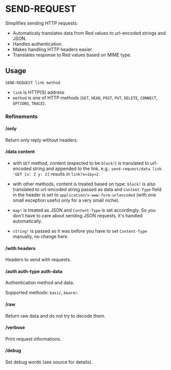 # SEND-REQUEST

Simplifies sending HTTP requests:

* Automaticaly translates data from Red values to url-encoded strings and JSON. 
* Handles authentication.
* Makes handling HTTP headers easier.
* Translates response to Red values based on MIME type.

## Usage

`SEND-REQUEST link method`

* `link` is HTTP(S) address
* `method` is one of HTTP methods (`GET`, `HEAD`, `POST`, `PUT`, `DELETE`,
	`CONNECT`, `OPTIONS`, `TRACE`).

### Refinements

#### /only

Return only reply without headers.

#### /data content

* with `GET` method, content (expected to be `block!`) is translated to
	url-encoded string and appended to the link, e.g.: 
	`send-request/data link 'GET [x: 2 y: 2]` results in `link?x=1&y=2`.

* with other methods, content is treated based on type: `block!` is also 
	translated to url-encoded string passed as data and `Content-Type`
	field in the header is set to `application/x-www-form-urlencoded`
	(with one small exception useful only for a very small niche).

* `map!` is treated as JSON and `Content-Type` is set accordingly. So you
	don't have to care about sending JSON requests, it's handled
	automatically.

* `string!` is passed as it was before you have to set `Content-Type`
	manually, no change here.

#### /with headers

Headers to send with requests.

#### /auth auth-type auth-data

Authentication method and data.

Supported methods: `basic`, `bearer`.

#### /raw

Return raw data and do not try to decode them.

#### /verbose

Print request informations.

#### /debug

Set debug words (see source for details).
